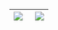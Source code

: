 <table>
<thead>
  <tr>
  <th>
    <a href="https://github.com/anuraghazra/github-readme-stats">
      <img align="left" src="https://github-readme-stats.vercel.app/api?username=TottyAmadeus&hide=contribs&theme=tokyonight&show_icons=true)](https://github.com/anuraghazra/github-readme-stats"
           style="max-width: 100%;"></a></th>
  <th>
    <a href="https://github.com/anuraghazra/github-readme-stats">
      <img align="right" src="https://github-readme-stats.vercel.app/api/top-langs/?username=TottyAmadeus&layout=compact&theme=tokyonight" 
           style="max-width: 100%;"></a></th>
  </tr>
</thead>
</table>
